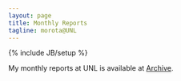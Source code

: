 ```yaml
---
layout: page
title: Monthly Reports 
tagline: morota@UNL
---
```

{% include JB/setup %}

My monthly reports at UNL is available at [Archive](http://morotalab.org/monthlyReports/archive.html).


